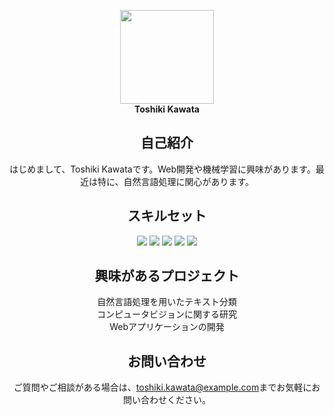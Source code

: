 <!-- ヘッダー -->
<p align="center">
  <img src="https://avatars.githubusercontent.com/u/1234567?v=4" width="150px">
  <br>
  <b>Toshiki Kawata</b>
</p>

<!-- 自己紹介 -->
<h2 align="center">自己紹介</h2>

<p align="center">
はじめまして、Toshiki Kawataです。Web開発や機械学習に興味があります。最近は特に、自然言語処理に関心があります。
</p>

<!-- スキル -->
<h2 align="center">スキルセット</h2>

<p align="center">
  <img src="https://img.shields.io/badge/-HTML/CSS-61DAFB?style=flat-square&logo=html5&logoColor=white">
  <img src="https://img.shields.io/badge/-JavaScript-F7DF1E?style=flat-square&logo=javascript&logoColor=black">
  <img src="https://img.shields.io/badge/-Python-3776AB?style=flat-square&logo=python&logoColor=white">
  <img src="https://img.shields.io/badge/-TensorFlow-FF6F00?style=flat-square&logo=tensorflow&logoColor=white">
  <img src="https://img.shields.io/badge/-PyTorch-EE4C2C?style=flat-square&logo=pytorch&logoColor=white">
</p>

<!-- 興味があるプロジェクト -->
<h2 align="center">興味があるプロジェクト</h2>

<p align="center">
  自然言語処理を用いたテキスト分類<br>
  コンピュータビジョンに関する研究<br>
  Webアプリケーションの開発
</p>

<!-- お問い合わせ -->
<h2 align="center">お問い合わせ</h2>

<p align="center">
  ご質問やご相談がある場合は、<a href="mailto:toshiki.kawata@example.com">toshiki.kawata@example.com</a>までお気軽にお問い合わせください。
</p>
